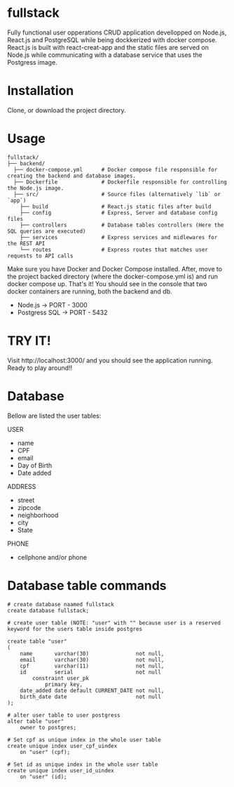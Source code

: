 # fullstack

Fully functional user opperations CRUD application devellopped on Node.js, React.js and PostgreSQL while being dockkerized with docker compose. React.js is built with react-creat-app and the static files are served on Node.js while communicating with a database service that uses the Postgress image.

# Installation

Clone, or download the project directory.

# Usage
    fullstack/
    ├── backend/
      ├── docker-compose.yml      # Docker compose file responsible for creating the backend and database images.
      ├── Dockerfile              # Dockerfile responsible for controlling the Node.js image.
      ├── src/                    # Source files (alternatively `lib` or `app`)
        ├── build                 # React.js static files after build
        ├── config                # Express, Server and database config files
        ├── controllers           # Database tables controllers (Here the SQL queries are executed)
        ├── services              # Express services and midlewares for the REST API
        └── routes                # Express routes that matches user requests to API calls
        
Make sure you have Docker and Docker Compose installed. After, move to the project backed directory (where the docker-compose.yml is) and run docker compose up. That's it! You should see in the console that two docker containers are running, both the backend and db. 

- Node.js       -> PORT      - 3000
- Postgress SQL -> PORT      - 5432

# TRY IT!
Visit http://localhost:3000/ and you should see the application running. Ready to play around!!

# Database

Bellow are listed the user tables:

USER
- name
- CPF
- email
- Day of Birth
- Date added

ADDRESS
- street
- zipcode
- neighborhood
- city
- State

PHONE
- cellphone and/or phone

# Database table commands

    # create database naamed fullstack
    create database fullstack;

    # create user table (NOTE: "user" with "" because user is a reserved keyword for the users table inside postgres
    
    create table "user"
    (
        name       varchar(30)               not null,
        email      varchar(30)               not null,
        cpf        varchar(11)               not null,
        id         serial                    not null
            constraint user_pk
                primary key,
        date_added date default CURRENT_DATE not null,
        birth_date date                      not null
    );
    
    # alter user table to user postgress
    alter table "user"
        owner to postgres;
    
    # Set cpf as unique index in the whole user table
    create unique index user_cpf_uindex
        on "user" (cpf);

    # Set id as unique index in the whole user table
    create unique index user_id_uindex
        on "user" (id);